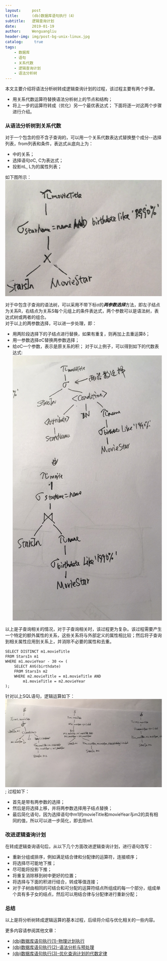```yaml
---
layout:     post
title:      (db)数据库语句执行（4）
subtitle:   逻辑查询计划
date:       2019-01-19
author:     Wenguangliu
header-img: img/post-bg-unix-linux.jpg
catalog: 	 true
tags:
    - 数据库
    - 语句
    - 关系代数
    - 逻辑查询计划
    - 语法分析树
---
```


本文主要介绍将语法分析树转成逻辑查询计划的过程，该过程主要有两个步骤。   
- 用关系代数运算符替换语法分析树上的节点和结构；
- 将上一步的运算符转成（优化）另一个最优表达式；
下面将逐一对这两个步骤进行介绍。

### 从语法分析树到关系代数
对于一个包含<Condition>的但不含子查询的<Query>，可以用一个关系代数表达式替换整个成分--选择列表，from列表和条件，表达式从底向上为：
- <FromList>中的关系；
- 选择语句σC, C为<Condition>表达式；
- 投影πL, L为<SelList>的属性列表；

如下图所示：
![avatar](/asserts/execution_plan_sample1.png)

对于<Condition>中包含子查询的语法树，可以采用不带下标σ的***两参数选择***方法，即左子结点为关系R，右结点为关系S每个元组上的条件表达式，两个参数可以是语法树，表达式树或两者的组合。    
对于以上的两参数选择，可以进一步处理，即：  
- 用两阶段选择下的子结点进行替换，如果有重复，则再加上去重运算δ；
- 用一参数选择σC替换两参数选择；
- 给σC一个参数，表示是原关系的积；
对于以上例子，可以得到如下的代数表达式:
![avatar](/asserts/execution_plan_sample2.jpeg)

以上是子查询相关的情况，对于子查询相关时，该过程更为复杂。该过程需要产生一个特定的额外属性的关系，这些关系将与外部定义的属性相比较；然后将子查询到相关属性应用到关系上，并消除不必要的属性和去重。
```
SELECT DISTINCT m1.movieTitle
FROM StarsIn m1
WHERE m1.movieYear - 30 <= (
	SELECT AVG(birthdate)
	FROM StarsIn m2
	WHERE m2.movieTitle = m1.movieTitle AND
		m1.movieTitle = m2.movieYear
);
```
针对以上SQL语句，逻辑运算如下：
![avatar](/asserts/execution_plan_sample3.jpeg);
过程如下：
- 首先是带有两参数的选择；
- 然后是将选择上移，并将两参数选择用子结点替换；
- 最后简化语句，因为选择语句中m1的movieTitle和movieYear与m2的具有相同的值，所以可以进一步简化，即去除m1.

### 改进逻辑查询计划
在转成逻辑查询语句后，从以下几个方面改进逻辑查询计划，进行语句改写：
- 重新分组或排序，例如满足结合律和分配律的运算符，连接顺序；
- 将选择尽可能地下推；
- 尽可能将投影下推；
- 将重复消除移到树中更好的位置；
- 将选择与下面的积进行结合，转成等值连接；
- 对于子树由相同的可结合和可分配的运算符结点所组成的每一个部分，组成单个具有多子女的结点，然后可以用结合律与分配律进行重新分配；


### 总结
以上是将分析树转成逻辑运算的基本过程，后续将介绍与优化相关的一些内容。


更多内容请参阅其他文章：
- [(db)数据库语句执行(1)-物理计划执行](https://wenguang-liu.github.io/2019/01/09/database-query-execution-1/)
- [(db)数据库语句执行(2)-语法分析与预处理](https://wenguang-liu.github.io/2019/01/13/database-query-execution-2/)
- [(db)数据库语句执行(3)-优化查询计划的代数定律](https://wenguang-liu.github.io/2019/01/15/database-query-execution-3/)
